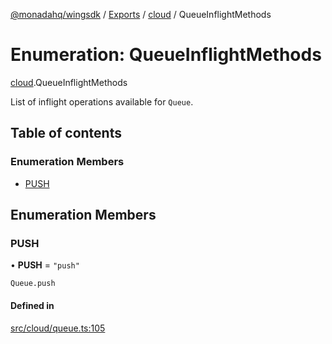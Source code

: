 [@monadahq/wingsdk](../README.md) / [Exports](../modules.md) / [cloud](../modules/cloud.md) / QueueInflightMethods

# Enumeration: QueueInflightMethods

[cloud](../modules/cloud.md).QueueInflightMethods

List of inflight operations available for `Queue`.

## Table of contents

### Enumeration Members

- [PUSH](cloud.QueueInflightMethods.md#push)

## Enumeration Members

### PUSH

• **PUSH** = ``"push"``

`Queue.push`

#### Defined in

[src/cloud/queue.ts:105](https://github.com/monadahq/winglang/blob/438eedb/libs/wingsdk/src/cloud/queue.ts#L105)

